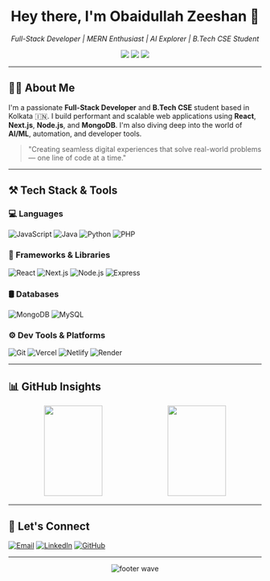 <h1 align="center">Hey there, I'm Obaidullah Zeeshan 👋</h1>

<p align="center">
  <em>Full-Stack Developer | MERN Enthusiast | AI Explorer | B.Tech CSE Student</em>
</p>

<p align="center">
  <a href="mailto:obaidzeeshan.official@gmail.com"><img src="https://img.shields.io/badge/Email-D14836?style=for-the-badge&logo=gmail&logoColor=white"/></a>
  <a href="https://www.linkedin.com/in/obaidullah-zeeshan/"><img src="https://img.shields.io/badge/LinkedIn-Network-0077B5?style=for-the-badge&logo=linkedin&logoColor=white"/></a>
  <a href="https://github.com/ObaidGits"><img src="https://img.shields.io/badge/GitHub-Portfolio-181717?style=for-the-badge&logo=github&logoColor=white"/></a>
</p>

---

## 👨‍💻 About Me

I'm a passionate **Full-Stack Developer** and **B.Tech CSE** student based in Kolkata 🇮🇳. I build performant and scalable web applications using **React**, **Next.js**, **Node.js**, and **MongoDB**. I'm also diving deep into the world of **AI/ML**, automation, and developer tools.

> "Creating seamless digital experiences that solve real-world problems — one line of code at a time."

---

## ⚒️ Tech Stack & Tools

### 💻 Languages
![JavaScript](https://img.shields.io/badge/JavaScript-Advanced-F7DF1E?style=for-the-badge&logo=javascript&logoColor=black)
![Java](https://img.shields.io/badge/Java-Intermediate-007396?style=for-the-badge&logo=java&logoColor=white)
![Python](https://img.shields.io/badge/Python-Intermediate-3776AB?style=for-the-badge&logo=python&logoColor=white)
![PHP](https://img.shields.io/badge/PHP-Basic-777BB4?style=for-the-badge&logo=php&logoColor=white)

### 🧩 Frameworks & Libraries
![React](https://img.shields.io/badge/React.js-Professional-61DAFB?style=for-the-badge&logo=react&logoColor=black)
![Next.js](https://img.shields.io/badge/Next.js-Advanced-000000?style=for-the-badge&logo=next.js&logoColor=white)
![Node.js](https://img.shields.io/badge/Node.js-Expert-339933?style=for-the-badge&logo=node.js&logoColor=white)
![Express](https://img.shields.io/badge/Express.js-Advanced-000000?style=for-the-badge&logo=express&logoColor=white)

### 🛢️ Databases
![MongoDB](https://img.shields.io/badge/MongoDB-Expert-47A248?style=for-the-badge&logo=mongodb&logoColor=white)
![MySQL](https://img.shields.io/badge/MySQL-Intermediate-4479A1?style=for-the-badge&logo=mysql&logoColor=white)

### ⚙️ Dev Tools & Platforms
![Git](https://img.shields.io/badge/Git-Expert-F05032?style=for-the-badge&logo=git&logoColor=white)
![Vercel](https://img.shields.io/badge/Vercel-Deploy-000000?style=for-the-badge&logo=vercel&logoColor=white)
![Netlify](https://img.shields.io/badge/Netlify-Deploy-00C7B7?style=for-the-badge&logo=netlify&logoColor=white)
![Render](https://img.shields.io/badge/Render-Backend-46E3B7?style=for-the-badge&logo=render&logoColor=white)

---

## 📊 GitHub Insights

<p align="center">
  <img src="https://github-readme-stats.vercel.app/api?username=ObaidGits&show_icons=true&theme=radical&hide=prs&count_private=true" width="48%" height="180px" />
  <img src="https://github-readme-stats.vercel.app/api/top-langs/?username=ObaidGits&layout=compact&theme=radical&langs_count=8" width="48%" height="180px" />
</p>

---

## 🤝 Let's Connect

[![Email](https://img.shields.io/badge/Email-obaidzeeshan.official@gmail.com-D14836?style=for-the-badge&logo=gmail&logoColor=white)](mailto:obaidzeeshan.official@gmail.com)
[![LinkedIn](https://img.shields.io/badge/LinkedIn-obaidullahzeeshan-0077B5?style=for-the-badge&logo=linkedin&logoColor=white)](https://www.linkedin.com/in/obaidullah-zeeshan/)
[![GitHub](https://img.shields.io/badge/GitHub-ObaidGits-181717?style=for-the-badge&logo=github&logoColor=white)](https://github.com/ObaidGits)

---

<div align="center">
  <img src="https://capsule-render.vercel.app/api?type=waving&color=gradient&height=80&section=footer" alt="footer wave"/>
</div>
